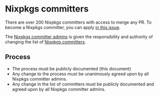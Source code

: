 # Nixpkgs committers

There are over 200 Nixpkgs committers with access to merge any PR.
To become a Nixpkgs committer, you can apply [in this issue](https://github.com/NixOS/nixpkgs/issues/321665).

The [Nixpkgs committer admins](./github.md#nixpkgs) is given the responsibility and authority of changing the list of [Nixpkgs committers](https://github.com/orgs/NixOS/teams/nixpkgs-committers).

## Process
- The process must be publicly documented (this document)
- Any change to the process must be unanimously agreed upon by all Nixpkgs committer admins.
- Any change in the list of committers must be publicly documented and agreed upon by all Nixpkgs committer admins.
